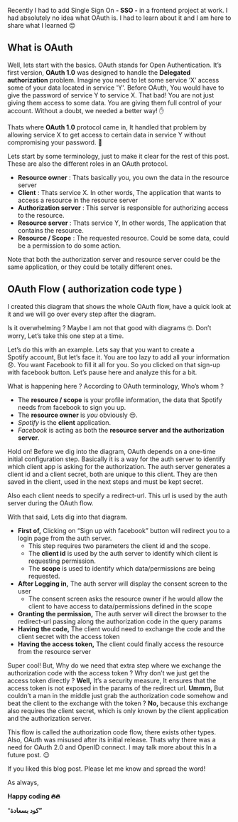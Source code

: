 Recently I had to add Single Sign On **- SSO -** in a frontend project at work. I had absolutely no idea what OAuth is. I had to learn about it and I am here to share what I learned 😊

## What is OAuth

Well, lets start with the basics. OAuth stands for Open Authentication. It’s first version, **OAuth 1.0** was designed to handle the **Delegated authorization** problem. Imagine you need to let some service ‘X’ access some of your data located in service 'Y'. Before OAuth, You would have to give the password of service Y to service X. That bad! You are not just giving them access to some data. You are giving them full control of your account. Without a doubt, we needed a better way! ✋

Thats where **OAuth 1.0** protocol came in, It handled that problem by allowing service X to get access to certain data in service Y without compromising your password. 💪

Lets start by some terminology, just to make it clear for the rest of this post. These are also the different roles in an OAuth protocol.

- **Resource owner** : Thats basically you, you own the data in the resource server
- **Client** : Thats service X. In other words, The application that wants to access a resource in the resource server
- **Authorization server** : This server is responsible for authorizing access to the resource.
- **Resource server** : Thats service Y, In other words, The application that contains the resource.
- **Resource / Scope** : The requested resource. Could be some data, could be a permission to do some action.

Note that both the authorization server and resource server could be the same application, or they could be totally different ones.

## OAuth Flow ( authorization code type )

I created this diagram that shows the whole OAuth flow, have a quick look at it and we will go over every step after the diagram.

[](https://www.notion.so/c6e13afb485b44f1ab0e6ce0aeeaa0a7#4955a50f38cc4add8881e8c91969174d)

Is it overwhelming ? Maybe I am not that good with diagrams 🙄. Don’t worry, Let’s take this one step at a time.

Let’s do this with an example. Lets say that you want to create a Spotify account, But let’s face it. You are too lazy to add all your information 😞. You want Facebook to fill it all for you. So you clicked on that sign-up with facebook button. Let’s pause here and analyze this for a bit.

What is happening here ? According to OAuth terminology, Who’s whom ?

- The **resource / scope** is your profile information, the data that Spotify needs from facebook to sign you up.
- The **resource owner** is _you_ obviously 😒.
- _Spotify_ is the **client** application.
- _Facebook_ is acting as both the **resource server and the authorization server**.

Hold on! Before we dig into the diagram, OAuth depends on a one-time initial configuration step. Basically it is a way for the auth server to identify which client app is asking for the authorization. The auth server generates a client id and a client secret, both are unique to this client. They are then saved in the client, used in the next steps and must be kept secret.

Also each client needs to specify a redirect-url. This url is used by the auth server during the OAuth flow.

With that said, Lets dig into that diagram.

- **First of,** Clicking on “Sign up with facebook” button will redirect you to a login page from the auth server.
  - This step requires two parameters the client id and the scope.
  - The **client id** is used by the auth server to identify which client is requesting permission.
  - The **scope** is used to identify which data/permissions are being requested.
- **After Logging in,** The auth server will display the consent screen to the user
  - The consent screen asks the resource owner if he would allow the client to have access to data/permissions defined in the scope
- **Granting the permission,** The auth server will direct the browser to the redirect-url passing along the authorization code in the query params
- **Having the code,** The client would need to exchange the code and the client secret with the access token
- **Having the access token,** The client could finally access the resource from the resource server

Super cool! But, Why do we need that extra step where we exchange the authorization code with the access token ? Why don’t we just get the access token directly ? **Well,** It’s a security measure, It ensures that the access token is not exposed in the params of the redirect url. **Ummm,** But couldn’t a man in the middle just grab the authorization code somehow and beat the client to the exchange with the token ? **No,** because this exchange also requires the client secret, which is only known by the client application and the authorization server.

This flow is called the authorization code flow, there exists other types. Also, OAuth was misused after its initial release. Thats why there was a need for OAuth 2.0 and OpenID connect. I may talk more about this In a future post. 😌

If you liked this blog post. Please let me know and spread the word!

As always,

**Happy coding 🔥🔥**

“**كود بسعادة”**
